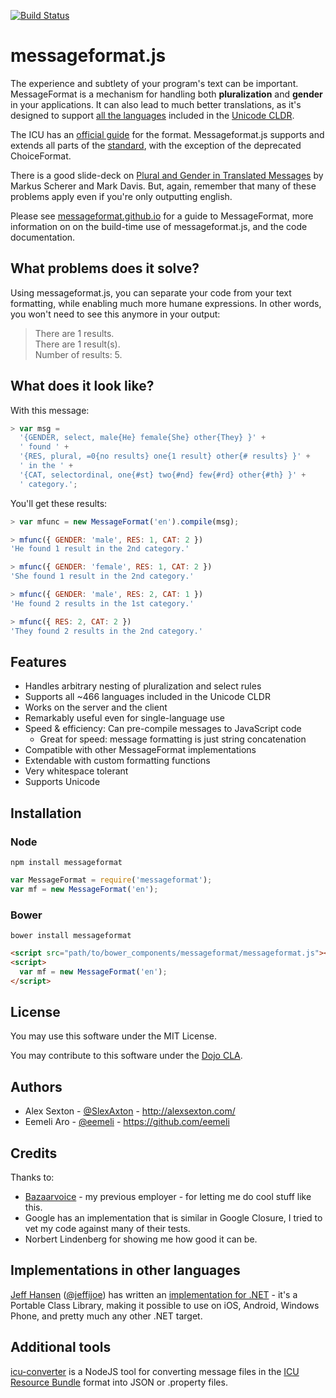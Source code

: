 [![Build Status](https://secure.travis-ci.org/SlexAxton/messageformat.js.png)](http://travis-ci.org/SlexAxton/messageformat.js)

# messageformat.js

The experience and subtlety of your program's text can be important. MessageFormat is a mechanism for handling both **pluralization** and **gender** in your applications. It can also lead to much better translations, as it's designed to support [all the languages](http://www.unicode.org/cldr/charts/latest/supplemental/language_plural_rules.html) included in the [Unicode CLDR](http://cldr.unicode.org/).

The ICU has an [official guide](http://userguide.icu-project.org/formatparse/messages) for the format. Messageformat.js supports and extends all parts of the [standard](http://icu-project.org/apiref/icu4j/com/ibm/icu/text/MessageFormat.html), with the exception of the deprecated ChoiceFormat.

There is a good slide-deck on [Plural and Gender in Translated Messages](https://docs.google.com/presentation/d/1ZyN8-0VXmod5hbHveq-M1AeQ61Ga3BmVuahZjbmbBxo/pub?start=false&loop=false&delayms=3000#slide=id.g1bc43a82_2_14) by Markus Scherer and Mark Davis. But, again, remember that many of these problems apply even if you're only outputting english.

Please see [messageformat.github.io](https://messageformat.github.io/) for a guide to MessageFormat, more information on on the build-time use of messageformat.js, and the code documentation.


## What problems does it solve?

Using messageformat.js, you can separate your code from your text formatting, while enabling much more humane expressions. In other words, you won't need to see this anymore in your output:

> There are 1 results.  
> There are 1 result(s).  
> Number of results: 5.


## What does it look like?

With this message:

```js
> var msg =
  '{GENDER, select, male{He} female{She} other{They} }' +
  ' found ' +
  '{RES, plural, =0{no results} one{1 result} other{# results} }' +
  ' in the ' +
  '{CAT, selectordinal, one{#st} two{#nd} few{#rd} other{#th} }' +
  ' category.';
```

You'll get these results:

```js
> var mfunc = new MessageFormat('en').compile(msg);

> mfunc({ GENDER: 'male', RES: 1, CAT: 2 })
'He found 1 result in the 2nd category.'

> mfunc({ GENDER: 'female', RES: 1, CAT: 2 })
'She found 1 result in the 2nd category.'

> mfunc({ GENDER: 'male', RES: 2, CAT: 1 })
'He found 2 results in the 1st category.'

> mfunc({ RES: 2, CAT: 2 })
'They found 2 results in the 2nd category.'
```


## Features

* Handles arbitrary nesting of pluralization and select rules
* Supports all ~466 languages included in the Unicode CLDR
* Works on the server and the client
* Remarkably useful even for single-language use
* Speed & efficiency: Can pre-compile messages to JavaScript code
  * Great for speed: message formatting is just string concatenation
* Compatible with other MessageFormat implementations
* Extendable with custom formatting functions
* Very whitespace tolerant
* Supports Unicode


## Installation

### Node
```
npm install messageformat
```

```js
var MessageFormat = require('messageformat');
var mf = new MessageFormat('en');
```

### Bower
```
bower install messageformat
```

```html
<script src="path/to/bower_components/messageformat/messageformat.js"></script>
<script>
  var mf = new MessageFormat('en');
</script>
```


## License

You may use this software under the MIT License.

You may contribute to this software under the [Dojo CLA](http://dojofoundation.org/about/cla).


## Authors

* Alex Sexton - [@SlexAxton](http://twitter.com/SlexAxton) - <http://alexsexton.com/>
* Eemeli Aro - [@eemeli](http://twitter.com/eemeli_aro) - <https://github.com/eemeli>


## Credits

Thanks to:

* [Bazaarvoice](https://github.com/Bazaarvoice) - my previous employer - for letting me do cool stuff like this.
* Google has an implementation that is similar in Google Closure, I tried to vet my code against many of their tests.
* Norbert Lindenberg for showing me how good it can be.


## Implementations in other languages

[Jeff Hansen](https://github.com/jeffijoe) ([@jeffijoe](https://twitter.com/jeffijoe)) has written an [implementation for .NET](https://github.com/jeffijoe/messageformat.net) - it's a Portable Class Library, making it possible to use on iOS, Android, Windows Phone, and pretty much any other .NET target.


## Additional tools

[icu-converter](https://github.com/alex-dow/icu-converter) is a NodeJS tool for converting message files in the [ICU Resource Bundle](http://userguide.icu-project.org/locale/resources) format into JSON or .property files.
